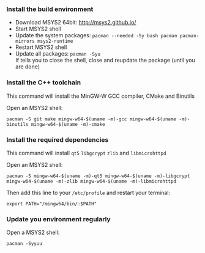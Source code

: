 ### Install the build environment

* Download MSYS2 64bit: http://msys2.github.io/
* Start MSYS2 shell
* Update the system packages: `pacman --needed -Sy bash pacman pacman-mirrors msys2-runtime`
* Restart MSYS2 shell
* Update all packages: `pacman -Syu` <br/>If tells you to close the shell, close and reupdate the package (until you are done)

### Install the C++ toolchain

This command will install the MinGW-W GCC compiler, CMake and Binutils

Open an MSYS2 shell:

```
pacman -S git make mingw-w64-$(uname -m)-gcc mingw-w64-$(uname -m)-binutils mingw-w64-$(uname -m)-cmake
```

### Install the required dependencies

This command will install `qt5` `libgcrypt` `zlib` and `libmicrohttpd`

Open an MSYS2 shell:

```
pacman -S mingw-w64-$(uname -m)-qt5 mingw-w64-$(uname -m)-libgcrypt mingw-w64-$(uname -m)-zlib mingw-w64-$(uname -m)-libmicrohttpd
```

Then add this line to your `/etc/profile` and restart your terminal:

```
export PATH="/mingw64/bin/:$PATH"
```

### Update you environment regularly

Open a MSYS2 shell:

```
pacman -Syyuu
```
